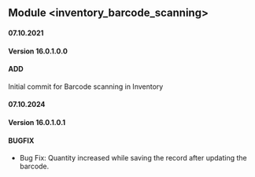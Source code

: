 ## Module <inventory_barcode_scanning>

#### 07.10.2021
#### Version 16.0.1.0.0
#### ADD
Initial commit for Barcode scanning in Inventory

#### 07.10.2024
#### Version 16.0.1.0.1
#### BUGFIX
- Bug Fix: Quantity increased while saving the record after updating the barcode.



